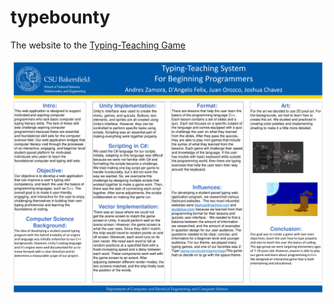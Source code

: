 # typebounty

The website to the [Typing-Teaching Game](https://anzamora.github.io/typebounty/)

![Poster-Image](Typing-Teaching-Game_1-6-Poster-1.png)
